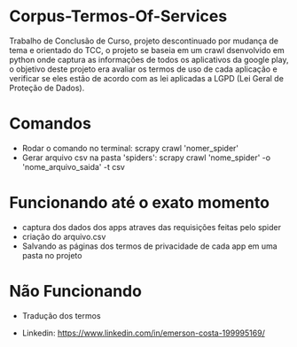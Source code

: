 # Corpus-Termos-Of-Services

Trabalho de Conclusão de Curso, projeto descontinuado por mudança de tema e orientado do TCC, o projeto 
se baseia em um crawl dsenvolvido em python onde captura as informações de todos os aplicativos da google
play, o objetivo deste projeto era avaliar os termos de uso de cada aplicação e verificar se eles estão 
de acordo com as lei aplicadas a LGPD (Lei Geral de Proteção de Dados).

# Comandos 
  * Rodar o comando no terminal: scrapy crawl 'nomer_spider'
  * Gerar arquivo csv na pasta 'spiders':  scrapy crawl 'nome_spider' -o 'nome_arquivo_saida' -t csv

# Funcionando até o exato momento

 * captura dos dados dos apps atraves das requisições feitas pelo spider  
 * criação do arquivo.csv
 * Salvando as páginas dos termos de privacidade de cada app em uma pasta no projeto

# Não Funcionando

 * Tradução dos termos

* Linkedin: https://www.linkedin.com/in/emerson-costa-199995169/

